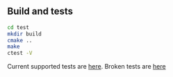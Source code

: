 ## Build and  tests
```bash
cd test
mkdir build
cmake ..
make 
ctest -V
```

Current supported tests are [here](https://github.com/openenclave/openenclave-openssl/blob/master/test/tests.supported.default).
Broken tests are [here](https://github.com/openenclave/openenclave-openssl/blob/master/test/tests.broken)


